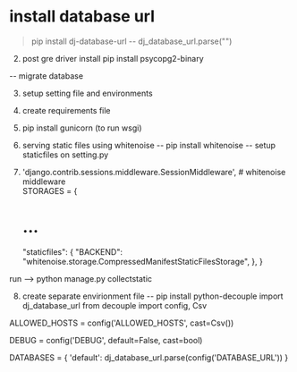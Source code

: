 # install database url
> pip install dj-database-url
-- dj_database_url.parse("")

2. post gre driver install 
pip install psycopg2-binary 

-- migrate database

3. setup setting file and environments 
4. create requirements file 
5. pip install gunicorn (to run wsgi)

6. serving static files using whitenoise 
-- pip install whitenoise
-- setup staticfiles on setting.py 

7. 'django.contrib.sessions.middleware.SessionMiddleware', # whitenoise middleware  
STORAGES = {
    # ...
    "staticfiles": {
        "BACKEND": "whitenoise.storage.CompressedManifestStaticFilesStorage",
    },
}

run --> python manage.py collectstatic


8. create separate envirionment file
-- pip install python-decouple
import dj_database_url
from decouple import config, Csv
<!-- for host  -->
ALLOWED_HOSTS = config('ALLOWED_HOSTS', cast=Csv())
<!-- # DEBUG = True -->
DEBUG = config('DEBUG', default=False, cast=bool)

<!-- # Database -->
DATABASES = {
    'default': dj_database_url.parse(config('DATABASE_URL'))
}